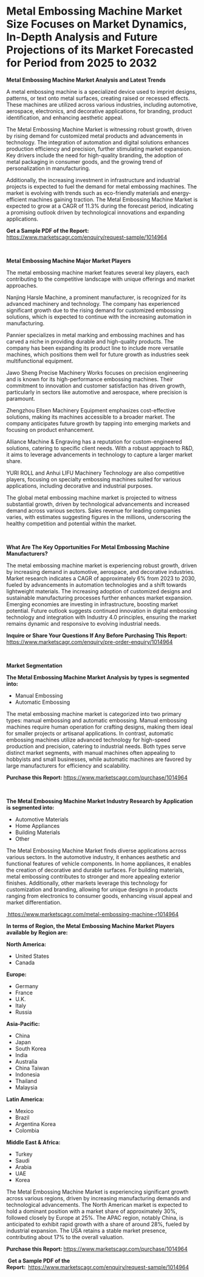<p><h1>Metal Embossing Machine Market Size Focuses on Market Dynamics, In-Depth Analysis and Future Projections of its Market Forecasted for Period from 2025 to 2032</h1></p><p><strong>Metal Embossing Machine Market Analysis and Latest Trends</strong></p>
<p><p>A metal embossing machine is a specialized device used to imprint designs, patterns, or text onto metal surfaces, creating raised or recessed effects. These machines are utilized across various industries, including automotive, aerospace, electronics, and decorative applications, for branding, product identification, and enhancing aesthetic appeal.</p><p>The Metal Embossing Machine Market is witnessing robust growth, driven by rising demand for customized metal products and advancements in technology. The integration of automation and digital solutions enhances production efficiency and precision, further stimulating market expansion. Key drivers include the need for high-quality branding, the adoption of metal packaging in consumer goods, and the growing trend of personalization in manufacturing. </p><p>Additionally, the increasing investment in infrastructure and industrial projects is expected to fuel the demand for metal embossing machines. The market is evolving with trends such as eco-friendly materials and energy-efficient machines gaining traction. The Metal Embossing Machine Market is expected to grow at a CAGR of 11.3% during the forecast period, indicating a promising outlook driven by technological innovations and expanding applications.</p></p>
<p><strong>Get a Sample PDF of the Report:&nbsp;</strong> <a href="https://www.marketscagr.com/enquiry/request-sample/1014964?utm_campaign=3586&utm_medium=2&utm_source=Github&utm_content=ia&utm_term=17042025&utm_id=metal-embossing-machine">https://www.marketscagr.com/enquiry/request-sample/1014964</a></p>
<p>&nbsp;</p>
<p><strong>Metal Embossing Machine Major Market Players</strong></p>
<p><p>The metal embossing machine market features several key players, each contributing to the competitive landscape with unique offerings and market approaches. </p><p>Nanjing Harsle Machine, a prominent manufacturer, is recognized for its advanced machinery and technology. The company has experienced significant growth due to the rising demand for customized embossing solutions, which is expected to continue with the increasing automation in manufacturing.</p><p>Pannier specializes in metal marking and embossing machines and has carved a niche in providing durable and high-quality products. The company has been expanding its product line to include more versatile machines, which positions them well for future growth as industries seek multifunctional equipment.</p><p>Jawo Sheng Precise Machinery Works focuses on precision engineering and is known for its high-performance embossing machines. Their commitment to innovation and customer satisfaction has driven growth, particularly in sectors like automotive and aerospace, where precision is paramount.</p><p>Zhengzhou Ellsen Machinery Equipment emphasizes cost-effective solutions, making its machines accessible to a broader market. The company anticipates future growth by tapping into emerging markets and focusing on product enhancement.</p><p>Alliance Machine & Engraving has a reputation for custom-engineered solutions, catering to specific client needs. With a robust approach to R&D, it aims to leverage advancements in technology to capture a larger market share.</p><p>YURI ROLL and Anhui LIFU Machinery Technology are also competitive players, focusing on specialty embossing machines suited for various applications, including decorative and industrial purposes.</p><p>The global metal embossing machine market is projected to witness substantial growth, driven by technological advancements and increased demand across various sectors. Sales revenue for leading companies varies, with estimates suggesting figures in the millions, underscoring the healthy competition and potential within the market.</p></p>
<p>&nbsp;</p>
<p><strong>What Are The Key Opportunities For Metal Embossing Machine Manufacturers?</strong></p>
<p><p>The metal embossing machine market is experiencing robust growth, driven by increasing demand in automotive, aerospace, and decorative industries. Market research indicates a CAGR of approximately 6% from 2023 to 2030, fueled by advancements in automation technologies and a shift towards lightweight materials. The increasing adoption of customized designs and sustainable manufacturing processes further enhances market expansion. Emerging economies are investing in infrastructure, boosting market potential. Future outlook suggests continued innovation in digital embossing technology and integration with Industry 4.0 principles, ensuring the market remains dynamic and responsive to evolving industrial needs.</p></p>
<p><strong>Inquire or Share Your Questions If Any Before Purchasing This Report:</strong> <a href="https://www.marketscagr.com/enquiry/pre-order-enquiry/1014964?utm_campaign=3586&utm_medium=2&utm_source=Github&utm_content=ia&utm_term=17042025&utm_id=metal-embossing-machine">https://www.marketscagr.com/enquiry/pre-order-enquiry/1014964</a></p>
<p>&nbsp;</p>
<p><strong>Market Segmentation</strong></p>
<p><strong>The Metal Embossing Machine Market Analysis by types is segmented into:</strong></p>
<p><ul><li>Manual Embossing</li><li>Automatic Embossing</li></ul></p>
<p><p>The metal embossing machine market is categorized into two primary types: manual embossing and automatic embossing. Manual embossing machines require human operation for crafting designs, making them ideal for smaller projects or artisanal applications. In contrast, automatic embossing machines utilize advanced technology for high-speed production and precision, catering to industrial needs. Both types serve distinct market segments, with manual machines often appealing to hobbyists and small businesses, while automatic machines are favored by large manufacturers for efficiency and scalability.</p></p>
<p><strong>Purchase this Report:&nbsp;</strong><a href="https://www.marketscagr.com/purchase/1014964?utm_campaign=3586&utm_medium=2&utm_source=Github&utm_content=ia&utm_term=17042025&utm_id=metal-embossing-machine">https://www.marketscagr.com/purchase/1014964</a></p>
<p>&nbsp;</p>
<p><strong>The Metal Embossing Machine Market Industry Research by Application is segmented into:</strong></p>
<p><ul><li>Automotive Materials</li><li>Home Appliances</li><li>Building Materials</li><li>Other</li></ul></p>
<p><p>The Metal Embossing Machine Market finds diverse applications across various sectors. In the automotive industry, it enhances aesthetic and functional features of vehicle components. In home appliances, it enables the creation of decorative and durable surfaces. For building materials, metal embossing contributes to stronger and more appealing exterior finishes. Additionally, other markets leverage this technology for customization and branding, allowing for unique designs in products ranging from electronics to consumer goods, enhancing visual appeal and market differentiation.</p></p>
<p><a href="https://www.marketscagr.com/metal-embossing-machine-r1014964?utm_campaign=3586&utm_medium=2&utm_source=Github&utm_content=ia&utm_term=17042025&utm_id=metal-embossing-machine">&nbsp;https://www.marketscagr.com/metal-embossing-machine-r1014964</a></p>
<p><strong>In terms of Region, the Metal Embossing Machine Market Players available by Region are:</strong></p>
<p>
    <p> <strong> North America: </strong>
        <ul>
            <li>United States</li>
            <li>Canada</li>
        </ul>
        </p> 
    <p> <strong> Europe: </strong>
        <ul>
            <li>Germany</li>
            <li>France</li>
            <li>U.K.</li>
            <li>Italy</li>
            <li>Russia</li>
        </ul>
        </p> 
    <p> <strong> Asia-Pacific: </strong>
        <ul>
            <li>China</li>
            <li>Japan</li>
            <li>South Korea</li>
            <li>India</li>
            <li>Australia</li>
            <li>China Taiwan</li>
            <li>Indonesia</li>
            <li>Thailand</li>
            <li>Malaysia</li>
        </ul>
        </p> 
    <p> <strong> Latin America: </strong>
        <ul>
            <li>Mexico</li>
            <li>Brazil</li>
            <li>Argentina Korea</li>
            <li>Colombia</li>
        </ul>
        </p> 
    <p> <strong> Middle East & Africa: </strong>
        <ul>
            <li>Turkey</li>
            <li>Saudi</li>
            <li>Arabia</li>
            <li>UAE</li>
            <li>Korea</li>
        </ul>
    </p>
    </p>
<p><p>The Metal Embossing Machine Market is experiencing significant growth across various regions, driven by increasing manufacturing demands and technological advancements. The North American market is expected to hold a dominant position with a market share of approximately 30%, followed closely by Europe at 25%. The APAC region, notably China, is anticipated to exhibit rapid growth with a share of around 28%, fueled by industrial expansion. The USA retains a stable market presence, contributing about 17% to the overall valuation.</p></p>
<p><strong>Purchase this Report: </strong><a href="https://www.marketscagr.com/purchase/1014964?utm_campaign=3586&utm_medium=2&utm_source=Github&utm_content=ia&utm_term=17042025&utm_id=metal-embossing-machine">https://www.marketscagr.com/purchase/1014964</a></p>
<p>&nbsp;<strong>Get a Sample PDF of the Report:&nbsp;&nbsp;</strong><a href="https://www.marketscagr.com/enquiry/request-sample/1014964?utm_campaign=3586&utm_medium=2&utm_source=Github&utm_content=ia&utm_term=17042025&utm_id=metal-embossing-machine">https://www.marketscagr.com/enquiry/request-sample/1014964</a></p>
<p><strong></strong></p>
<p><p></p><p></p><p></p></p>